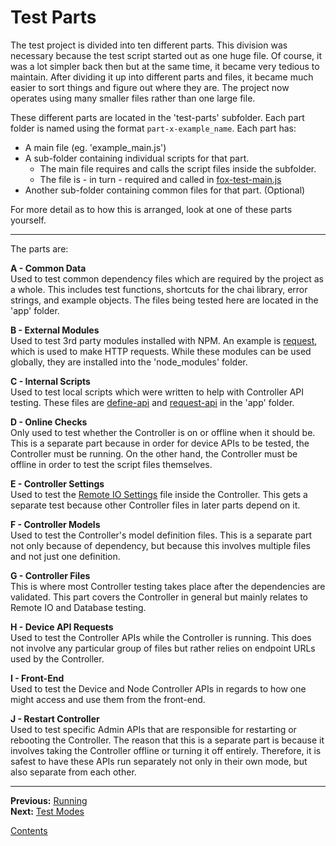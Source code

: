 # Test Parts

The test project is divided into ten different parts. This division was necessary because the test script started out as one huge file. Of course, it was a lot simpler back then but at the same time, it became very tedious to maintain. After dividing it up into different parts and files, it became much easier to sort things and figure out where they are. The project now operates using many smaller files rather than one large file.

These different parts are located in the 'test-parts' subfolder. Each part folder is named using the format `part-x-example_name`. Each part has:

* A main file (eg. 'example_main.js')
* A sub-folder containing individual scripts for that part.
	* The main file requires and calls the script files inside the subfolder.
	* The file is - in turn - required and called in [fox-test-main.js](../test/fox-test-main.js)
* Another sub-folder containing common files for that part.  (Optional)

For more detail as to how this is arranged, look at one of these parts yourself.

---

The parts are:

**A - Common Data**  
Used to test common dependency files which are required by the project as a whole. This includes test functions, shortcuts for the chai library, error strings, and example objects. The files being tested here are located in the 'app' folder.

**B - External Modules**  
Used to test 3rd party modules installed with NPM. An example is [request](https://www.npmjs.com/package/request), which is used to make HTTP requests. While these modules can be used globally, they are installed into the 'node_modules' folder.

**C - Internal Scripts**  
Used to test local scripts which were written to help with Controller API testing. These files are [define-api](../app/define-api.js) and [request-api](../app/request-api.js) in the 'app' folder.

**D - Online Checks**  
Only used to test whether the Controller is on or offline when it should be. This is a separate part because in order for device APIs to be tested, the Controller must be running. On the other hand, the Controller must be offline in order to test the script files themselves.

**E - Controller Settings**  
Used to test the [Remote IO Settings](https://github.com/tjohnston-softdev/fox-controller-app/blob/master/fox-devices/remote_io/remote_io.settings.js) file inside the Controller. This gets a separate test because other Controller files in later parts depend on it.

**F - Controller Models**  
Used to test the Controller's model definition files. This is a separate part not only because of dependency, but because this involves multiple files and not just one definition.

**G - Controller Files**  
This is where most Controller testing takes place after the dependencies are validated. This part covers the Controller in general but mainly relates to Remote IO and Database testing.

**H - Device API Requests**  
Used to test the Controller APIs while the Controller is running. This does not involve any particular group of files but rather relies on endpoint URLs used by the Controller.

**I - Front-End**  
Used to test the Device and Node Controller APIs in regards to how one might access and use them from the front-end.

**J - Restart Controller**  
Used to test specific Admin APIs that are responsible for restarting or rebooting the Controller. The reason that this is a separate part is because it involves taking the Controller offline or turning it off entirely. Therefore, it is safest to have these APIs run separately not only in their own mode, but also separate from each other.

---

**Previous:** [Running](./running.md)  
**Next:** [Test Modes](./modes.md)

[Contents](./readme.md)
